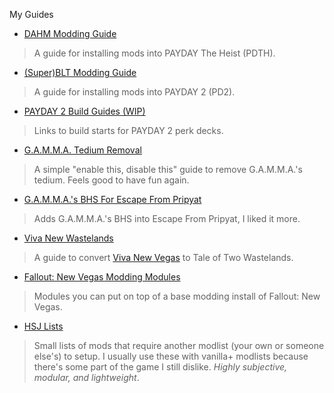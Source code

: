 
My Guides

- [DAHM Modding Guide](./dahminstall)
> A guide for installing mods into PAYDAY The Heist (PDTH).
- [(Super)BLT Modding Guide](./bltinstall)
> A guide for installing mods into PAYDAY 2 (PD2).
- [PAYDAY 2 Build Guides (WIP)](./pd2-build-starts)
> Links to build starts for PAYDAY 2 perk decks.
- [G.A.M.M.A. Tedium Removal](./gammatediumremoval)
> A simple "enable this, disable this" guide to remove G.A.M.M.A.'s tedium. Feels good to have fun again.
- [G.A.M.M.A.'s BHS For Escape From Pripyat](./gammabhsforefp)
> Adds G.A.M.M.A.'s BHS into Escape From Pripyat, I liked it more.
- [Viva New Wastelands](./vnv-to-ttw)
> A guide to convert [Viva New Vegas](https://vivanewvegas.moddinglinked.com) to Tale of Two Wastelands.
- [Fallout: New Vegas Modding Modules](./fnv-modules)
> Modules you can put on top of a base modding install of Fallout: New Vegas.
- [HSJ Lists](./hsj)
> Small lists of mods that require another modlist (your own or someone else's) to setup. I usually use these with vanilla+ modlists because there's some part of the game I still dislike. *Highly subjective, modular, and lightweight*.